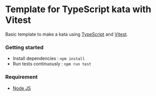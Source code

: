 # Template for TypeScript kata with Vitest

Basic template to make a kata using [TypeScript](https://www.typescriptlang.org/) and [Vitest](https://vitest.dev/).

### Getting started
- Install dependencies : `npm install`
- Run tests continuously : `npm run test`

### Requirement
- [Node JS](https://nodejs.org/)

